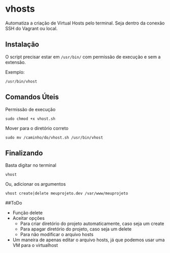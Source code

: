 # vhosts
Automatiza a criação de Virtual Hosts pelo terminal. Seja dentro da conexão SSH do Vagrant ou local.

## Instalação

O script precisar estar em `/usr/bin/` com permissão de execução e sem a extensão.

Exemplo:
```
/usr/bin/vhost
```

## Comandos Úteis

Permissão de execução
```
sudo chmod +x vhost.sh
```

Mover para o diretório correto
```
sudo mv /caminho/do/vhost.sh /usr/bin/vhost
```

## Finalizando

Basta digitar no terminal
```
vhost
```

Ou, adicionar os argumentos
```
vhost create|delete meuprojeto.dev /var/www/meuprojeto
```

##ToDo

- Função delete
- Aceitar opções
    - Para criar diretório do projeto automaticamente, caso seja um create
    - Para apagar diretório do projeto, caso seja um delete
    - Para não modificar o arquivo hosts
- Um maneira de apenas editar o arquivo hosts, já que podemos usar uma VM para o virtualhost

